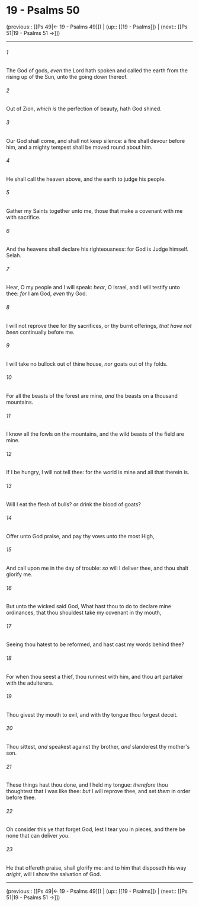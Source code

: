 # 19 - Psalms 50

(previous:: [[Ps 49|← 19 - Psalms 49]]) | (up:: [[19 - Psalms]]) | (next:: [[Ps 51|19 - Psalms 51 →]])

***


###### 1 
The God of gods, _even_ the Lord hath spoken and called the earth from the rising up of the Sun, unto the going down thereof. 

###### 2 
Out of Zion, _which is_ the perfection of beauty, hath God shined. 

###### 3 
Our God shall come, and shall not keep silence: a fire shall devour before him, and a mighty tempest shall be moved round about him. 

###### 4 
He shall call the heaven above, and the earth to judge his people. 

###### 5 
Gather my Saints together unto me, those that make a covenant with me with sacrifice. 

###### 6 
And the heavens shall declare his righteousness: for God is Judge himself. Selah. 

###### 7 
Hear, O my people and I will speak: _hear_, O Israel, and I will testify unto thee: _for_ I am God, _even_ thy God. 

###### 8 
I will not reprove thee for thy sacrifices, or thy burnt offerings, _that have not been_ continually before me. 

###### 9 
I will take no bullock out of thine house, _nor_ goats out of thy folds. 

###### 10 
For all the beasts of the forest are mine, _and_ the beasts on a thousand mountains. 

###### 11 
I know all the fowls on the mountains, and the wild beasts of the field are mine. 

###### 12 
If I be hungry, I will not tell thee: for the world is mine and all that therein is. 

###### 13 
Will I eat the flesh of bulls? or drink the blood of goats? 

###### 14 
Offer unto God praise, and pay thy vows unto the most High, 

###### 15 
And call upon me in the day of trouble: _so_ will I deliver thee, and thou shalt glorify me. 

###### 16 
But unto the wicked said God, What hast thou to do to declare mine ordinances, that thou shouldest take my covenant in thy mouth, 

###### 17 
Seeing thou hatest to be reformed, and hast cast my words behind thee? 

###### 18 
For when thou seest a thief, thou runnest with him, and thou art partaker with the adulterers. 

###### 19 
Thou givest thy mouth to evil, and with thy tongue thou forgest deceit. 

###### 20 
Thou sittest, _and_ speakest against thy brother, _and_ slanderest thy mother's son. 

###### 21 
These things hast thou done, and I held my tongue: _therefore_ thou thoughtest that I was like thee: _but_ I will reprove thee, and set _them_ in order before thee. 

###### 22 
Oh consider this ye that forget God, lest I tear you in pieces, and there be none that can deliver _you_. 

###### 23 
He that offereth praise, shall glorify me: and to him that disposeth his way _aright_, will I show the salvation of God.

***

(previous:: [[Ps 49|← 19 - Psalms 49]]) | (up:: [[19 - Psalms]]) | (next:: [[Ps 51|19 - Psalms 51 →]])
